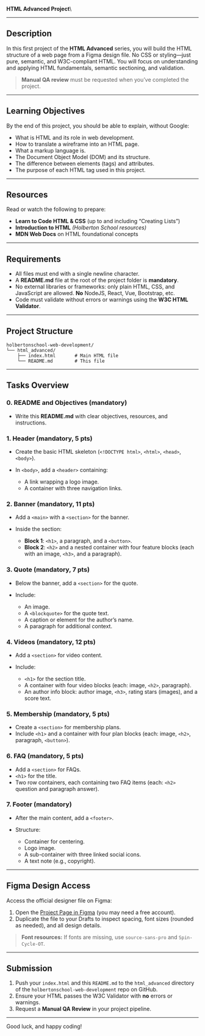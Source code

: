 **HTML Advanced Project**\\

---

## Description

In this first project of the **HTML Advanced** series, you will build the HTML structure of a web page from a Figma design file. No CSS or styling—just pure, semantic, and W3C-compliant HTML. You will focus on understanding and applying HTML fundamentals, semantic sectioning, and validation.

> **Manual QA review** must be requested when you’ve completed the project.

---

## Learning Objectives

By the end of this project, you should be able to explain, without Google:

* What is HTML and its role in web development.
* How to translate a wireframe into an HTML page.
* What a markup language is.
* The Document Object Model (DOM) and its structure.
* The difference between elements (tags) and attributes.
* The purpose of each HTML tag used in this project.

---

## Resources

Read or watch the following to prepare:

* **Learn to Code HTML & CSS** (up to and including “Creating Lists”)
* **Introduction to HTML** *(Holberton School resources)*
* **MDN Web Docs** on HTML foundational concepts

---

## Requirements

* All files must end with a single newline character.
* A **README.md** file at the root of the project folder is **mandatory**.
* No external libraries or frameworks: only plain HTML, CSS, and JavaScript are allowed. **No** NodeJS, React, Vue, Bootstrap, etc.
* Code must validate without errors or warnings using the **W3C HTML Validator**.

---

## Project Structure

```
holbertonschool-web-development/
└── html_advanced/
    ├── index.html       # Main HTML file
    └── README.md        # This file
```

---

## Tasks Overview

### 0. README and Objectives (mandatory)

* Write this **README.md** with clear objectives, resources, and instructions.

### 1. Header (mandatory, 5 pts)

* Create the basic HTML skeleton (`<!DOCTYPE html>`, `<html>`, `<head>`, `<body>`).
* In `<body>`, add a `<header>` containing:

  * A link wrapping a logo image.
  * A container with three navigation links.

### 2. Banner (mandatory, 11 pts)

* Add a `<main>` with a `<section>` for the banner.
* Inside the section:

  * **Block 1**: `<h1>`, a paragraph, and a `<button>`.
  * **Block 2**: `<h2>` and a nested container with four feature blocks (each with an image, `<h3>`, and a paragraph).

### 3. Quote (mandatory, 7 pts)

* Below the banner, add a `<section>` for the quote.
* Include:

  * An image.
  * A `<blockquote>` for the quote text.
  * A caption or element for the author’s name.
  * A paragraph for additional context.

### 4. Videos (mandatory, 12 pts)

* Add a `<section>` for video content.
* Include:

  * `<h1>` for the section title.
  * A container with four video blocks (each: image, `<h2>`, paragraph).
  * An author info block: author image, `<h3>`, rating stars (images), and a score text.

### 5. Membership (mandatory, 5 pts)

* Create a `<section>` for membership plans.
* Include `<h1>` and a container with four plan blocks (each: image, `<h2>`, paragraph, `<button>`).

### 6. FAQ (mandatory, 5 pts)

* Add a `<section>` for FAQs.
* `<h1>` for the title.
* Two row containers, each containing two FAQ items (each: `<h2>` question and paragraph answer).

### 7. Footer (mandatory)

* After the main content, add a `<footer>`.
* Structure:

  * Container for centering.
  * Logo image.
  * A sub-container with three linked social icons.
  * A text note (e.g., copyright).

---

## Figma Design Access

Access the official designer file on Figma:

1. Open the [Project Page in Figma](https://www.figma.com/file/XXX) (you may need a free account).
2. Duplicate the file to your Drafts to inspect spacing, font sizes (rounded as needed), and all design details.

> **Font resources:** If fonts are missing, use `source-sans-pro` and `Spin-Cycle-OT`.

---

## Submission

1. Push your `index.html` and this `README.md` to the `html_advanced` directory of the `holbertonschool-web-development` repo on GitHub.
2. Ensure your HTML passes the W3C Validator with **no** errors or warnings.
3. Request a **Manual QA Review** in your project pipeline.

---

Good luck, and happy coding!
